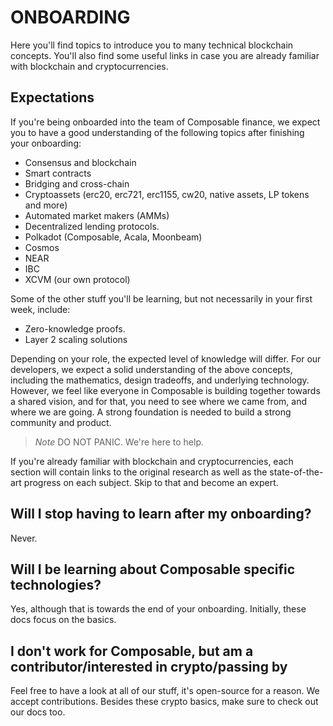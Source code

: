 # ONBOARDING

Here you'll find topics to introduce you to many technical blockchain concepts. You'll also find some useful links in case you are already familiar with blockchain and cryptocurrencies.

## Expectations

If you're being onboarded into the team of Composable finance,
we expect you to have a good understanding of the following topics after finishing your onboarding:

- Consensus and blockchain
- Smart contracts
- Bridging and cross-chain
- Cryptoassets (erc20, erc721, erc1155, cw20, native assets, LP tokens and more)
- Automated market makers (AMMs)
- Decentralized lending protocols.
- Polkadot (Composable, Acala, Moonbeam)
- Cosmos
- NEAR
- IBC
- XCVM (our own protocol)

Some of the other stuff you'll be learning, but not necessarily in your first week, include:

- Zero-knowledge proofs.
- Layer 2 scaling solutions

Depending on your role, the expected level of knowledge will differ. For our developers, we expect a solid understanding of the above concepts, including the mathematics, design tradeoffs, and underlying technology. However, we feel like everyone in Composable is building together towards a shared vision, and for that, you need to see where we came from, and where we are going. A strong foundation is needed to build a strong community and product.

> *Note*
> DO NOT PANIC. We're here to help.

If you're already familiar with blockchain and cryptocurrencies, each section will contain links to the original research as well as the state-of-the-art progress on each subject. Skip to that and become an expert. 

## Will I stop having to learn after my onboarding?

Never.

## Will I be learning about Composable specific technologies?

Yes, although that is towards the end of your onboarding. Initially, these docs focus on the basics.

## I don't work for Composable, but am a contributor/interested in crypto/passing by

Feel free to have a look at all of our stuff, it's open-source for a reason. We accept contributions. Besides these crypto basics, make sure to check out our docs too.